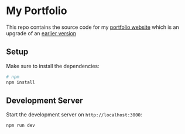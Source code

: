 # My Portfolio

This repo contains the source code for my [portfolio website](https://damola-badmus-taiwo.vercel.app/) which is an upgrade of an [earlier version](https://github.com/Deejarh/portfolio-v1)

## Setup

Make sure to install the dependencies:

```bash
# npm
npm install
```

## Development Server

Start the development server on `http://localhost:3000`:

```bash
npm run dev
```
